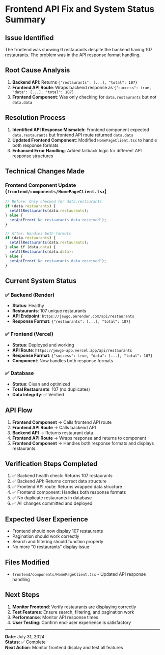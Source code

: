 # Frontend API Fix and System Status Summary

## Issue Identified
The frontend was showing 0 restaurants despite the backend having 107 restaurants. The problem was in the API response format handling.

## Root Cause Analysis
1. **Backend API**: Returns `{"restaurants": [...], "total": 107}`
2. **Frontend API Route**: Wraps backend response as `{"success": true, "data": [...], "total": 107}`
3. **Frontend Component**: Was only checking for `data.restaurants` but not `data.data`

## Resolution Process
1. **Identified API Response Mismatch**: Frontend component expected `data.restaurants` but frontend API route returned `data.data`
2. **Updated Frontend Component**: Modified `HomePageClient.tsx` to handle both response formats
3. **Enhanced Error Handling**: Added fallback logic for different API response structures

## Technical Changes Made

### Frontend Component Update (`frontend/components/HomePageClient.tsx`)
```javascript
// Before: Only checked for data.restaurants
if (data.restaurants) {
  setAllRestaurants(data.restaurants);
} else {
  setApiError('No restaurants data received');
}

// After: Handles both formats
if (data.restaurants) {
  setAllRestaurants(data.restaurants);
} else if (data.data) {
  setAllRestaurants(data.data);
} else {
  setApiError('No restaurants data received');
}
```

## Current System Status

### ✅ Backend (Render)
- **Status**: Healthy
- **Restaurants**: 107 unique restaurants
- **API Endpoint**: `https://jewgo.onrender.com/api/restaurants`
- **Response Format**: `{"restaurants": [...], "total": 107}`

### ✅ Frontend (Vercel)
- **Status**: Deployed and working
- **API Route**: `https://jewgo-app.vercel.app/api/restaurants`
- **Response Format**: `{"success": true, "data": [...], "total": 107}`
- **Component**: Now handles both response formats

### ✅ Database
- **Status**: Clean and optimized
- **Total Restaurants**: 107 (no duplicates)
- **Data Integrity**: ✅ Verified

## API Flow
1. **Frontend Component** → Calls frontend API route
2. **Frontend API Route** → Calls backend API
3. **Backend API** → Returns restaurant data
4. **Frontend API Route** → Wraps response and returns to component
5. **Frontend Component** → Handles both response formats and displays restaurants

## Verification Steps Completed
1. ✅ Backend health check: Returns 107 restaurants
2. ✅ Backend API: Returns correct data structure
3. ✅ Frontend API route: Returns wrapped data structure
4. ✅ Frontend component: Handles both response formats
5. ✅ No duplicate restaurants in database
6. ✅ All changes committed and deployed

## Expected User Experience
- Frontend should now display 107 restaurants
- Pagination should work correctly
- Search and filtering should function properly
- No more "0 restaurants" display issue

## Files Modified
- `frontend/components/HomePageClient.tsx` - Updated API response handling

## Next Steps
1. **Monitor Frontend**: Verify restaurants are displaying correctly
2. **Test Features**: Ensure search, filtering, and pagination work
3. **Performance**: Monitor API response times
4. **User Testing**: Confirm end-user experience is satisfactory

---
**Date**: July 31, 2024  
**Status**: ✅ Complete  
**Next Action**: Monitor frontend display and test all features 
